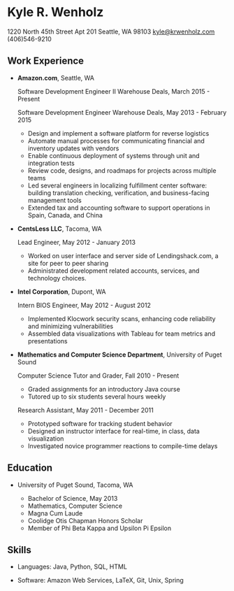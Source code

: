 Kyle R. Wenholz
===============

1220 North 45th Street Apt 201
Seattle, WA 98103
kyle@krwenholz.com
(406)546-9210

Work Experience
---------------

*   **Amazon.com**, Seattle, WA

    Software Development Engineer II Warehouse Deals, March 2015 - Present

    Software Development Engineer Warehouse Deals, May 2013 - February 2015
    - Design and implement a software platform for reverse logistics
    - Automate manual processes for communicating financial and inventory
    updates with vendors
    - Enable continuous deployment of systems through unit and integration
    tests
    - Review code, designs, and roadmaps for projects across multiple teams
    - Led several engineers in localizing fulfillment center software: building
    translation checking, verification, and business-facing management tools
    - Extended tax and accounting software to support operations in Spain,
    Canada, and China

*   **CentsLess LLC**, Tacoma, WA

    Lead Engineer, May 2012 - January 2013
    - Worked on user interface and server side of Lendingshack.com, a site for
    peer to peer sharing
    - Administrated development related accounts, services, and technology
    choices.

*   **Intel Corporation**, Dupont, WA

    Intern BIOS Engineer, May 2012 - August 2012
    - Implemented Klocwork security scans, enhancing code reliability and
    minimizing vulnerabilities
    - Assembled data visualizations with Tableau for team metrics and
    presentations

*   **Mathematics and Computer Science Department**, University of Puget Sound

    Computer Science Tutor and Grader, Fall 2010 - Present
    - Graded assignments for an introductory Java course
    - Tutored up to six students several hours weekly

    Research Assistant, May 2011 - December 2011
    - Prototyped software for tracking student behavior
    - Designed an instructor interface for real-time, in class, data
    visualization
    - Investigated novice programmer reactions to compile-time delays

Education
---------

*   University of Puget Sound, Tacoma, WA

    - Bachelor of Science, May 2013
    - Mathematics, Computer Science
    - Magna Cum Laude
    - Coolidge Otis Chapman Honors Scholar
    - Member of Phi Beta Kappa and Upsilon Pi Epsilon

Skills
------

*   Languages: Java, Python, SQL, HTML

*   Software: Amazon Web Services, LaTeX, Git, Unix, Spring
